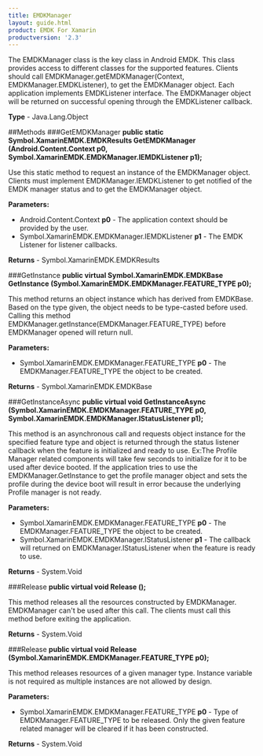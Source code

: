 ```yaml
---
title: EMDKManager
layout: guide.html 
product: EMDK For Xamarin 
productversion: '2.3' 
---
```

The EMDKManager class is the key class in Android EMDK. This class provides access to different classes for the supported features. Clients should call EMDKManager.getEMDKManager(Context, EMDKManager.EMDKListener), to get the EMDKManager object. Each application implements EMDKListener interface. The EMDKManager object will be returned on successful opening through the EMDKListener callback.
  

**Type** - Java.Lang.Object

##Methods
###GetEMDKManager
**public static Symbol.XamarinEMDK.EMDKResults GetEMDKManager (Android.Content.Context p0, Symbol.XamarinEMDK.EMDKManager.IEMDKListener p1);**

Use this static method to request an instance of the EMDKManager object. Clients must implement EMDKManager.IEMDKListener to get notified of the EMDK manager status and to get the EMDKManager object.
        

**Parameters:** 

* Android.Content.Context **p0** - The application context should be provided by the user.
* Symbol.XamarinEMDK.EMDKManager.IEMDKListener **p1** - The EMDK Listener for listener callbacks.

**Returns** - Symbol.XamarinEMDK.EMDKResults

###GetInstance
**public virtual Symbol.XamarinEMDK.EMDKBase GetInstance (Symbol.XamarinEMDK.EMDKManager.FEATURE_TYPE p0);**

This method returns an object instance which has derived from EMDKBase. Based on the type given, the object needs to be type-casted before used. Calling this method EMDKManager.getInstance(EMDKManager.FEATURE_TYPE) before EMDKManager opened will return null.
        

**Parameters:** 

* Symbol.XamarinEMDK.EMDKManager.FEATURE_TYPE **p0** - The EMDKManager.FEATURE_TYPE the object to be created.

**Returns** - Symbol.XamarinEMDK.EMDKBase

###GetInstanceAsync
**public virtual void GetInstanceAsync (Symbol.XamarinEMDK.EMDKManager.FEATURE_TYPE p0, Symbol.XamarinEMDK.EMDKManager.IStatusListener p1);**

This method is an asynchronous call and requests object instance for the specified feature type and object is returned through the status listener callback when the feature is initialized and ready to use. Ex:The Profile Manager related components will take few seconds to initialize for it to be used after device booted. If the application tries to use the EMDKManager.GetInstance to get the profile manager object and sets the profile during the device boot will result in error because the underlying Profile manager is not ready.

**Parameters:** 

* Symbol.XamarinEMDK.EMDKManager.FEATURE_TYPE **p0** - The EMDKManager.FEATURE_TYPE the object to be created.
* Symbol.XamarinEMDK.EMDKManager.IStatusListener **p1** - The callback will returned on EMDKManager.IStatusListener when the feature is ready to use.

**Returns** - System.Void

###Release
**public virtual void Release ();**

This method releases all the resources constructed by EMDKManager. EMDKManager can't be used after this call. The clients must call this method before exiting the application.
        


**Returns** - System.Void

###Release
**public virtual void Release (Symbol.XamarinEMDK.EMDKManager.FEATURE_TYPE p0);**

This method releases resources of a given manager type. Instance variable is not required as multiple instances are not allowed by design.
       

**Parameters:** 

* Symbol.XamarinEMDK.EMDKManager.FEATURE_TYPE **p0** - Type of EMDKManager.FEATURE_TYPE to be released. Only the given feature related manager will be cleared if it has been constructed.

**Returns** - System.Void



